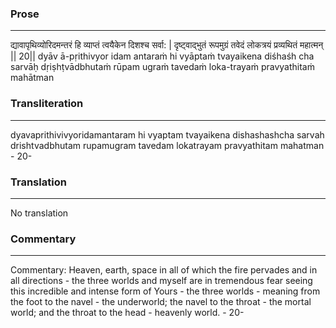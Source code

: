 ### Prose 
 --- 
द्यावापृथिव्योरिदमन्तरं हि
व्याप्तं त्वयैकेन दिशश्च सर्वा: |
दृष्ट्वाद्भुतं रूपमुग्रं तवेदं
लोकत्रयं प्रव्यथितं महात्मन् || 20||
dyāv ā-pṛithivyor idam antaraṁ hi
vyāptaṁ tvayaikena diśhaśh cha sarvāḥ
dṛiṣhṭvādbhutaṁ rūpam ugraṁ tavedaṁ
loka-trayaṁ pravyathitaṁ mahātman

### Transliteration 
 --- 
dyavaprithivivyoridamantaram hi vyaptam tvayaikena dishashashcha sarvah drishtvadbhutam rupamugram tavedam lokatrayam pravyathitam mahatman - 20-

### Translation 
 --- 
No translation

### Commentary 
 --- 
Commentary: Heaven, earth, space in all of which the fire pervades and in all directions - the three worlds and myself are in tremendous fear seeing this incredible and intense form of Yours - the three worlds - meaning from the foot to the navel - the underworld; the navel to the throat - the mortal world; and the throat to the head - heavenly world. - 20-